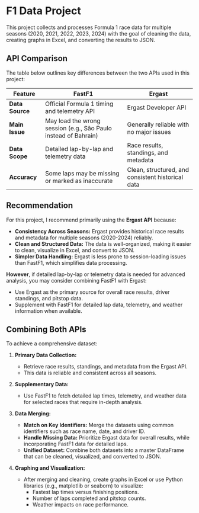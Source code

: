 ####

# F1 Data Project

This project collects and processes Formula 1 race data for multiple seasons (2020, 2021, 2022, 2023, 2024) with the goal of cleaning the data, creating graphs in Excel, and converting the results to JSON.

## API Comparison

The table below outlines key differences between the two APIs used in this project:

| **Feature**     | **FastF1**                                                      | **Ergast**                                        |
| --------------- | --------------------------------------------------------------- | ------------------------------------------------- |
| **Data Source** | Official Formula 1 timing and telemetry API                     | Ergast Developer API                              |
| **Main Issue**  | May load the wrong session (e.g., São Paulo instead of Bahrain) | Generally reliable with no major issues           |
| **Data Scope**  | Detailed lap-by-lap and telemetry data                          | Race results, standings, and metadata             |
| **Accuracy**    | Some laps may be missing or marked as inaccurate                | Clean, structured, and consistent historical data |

## Recommendation

For this project, I recommend primarily using the **Ergast API** because:

- **Consistency Across Seasons:** Ergast provides historical race results and metadata for multiple seasons (2020-2024) reliably.
- **Clean and Structured Data:** The data is well-organized, making it easier to clean, visualize in Excel, and convert to JSON.
- **Simpler Data Handling:** Ergast is less prone to session-loading issues than FastF1, which simplifies data processing.

**However**, if detailed lap-by-lap or telemetry data is needed for advanced analysis, you may consider combining FastF1 with Ergast:

- Use Ergast as the primary source for overall race results, driver standings, and pitstop data.
- Supplement with FastF1 for detailed lap data, telemetry, and weather information when available.

## Combining Both APIs

To achieve a comprehensive dataset:

1. **Primary Data Collection:**

   - Retrieve race results, standings, and metadata from the Ergast API.
   - This data is reliable and consistent across all seasons.

2. **Supplementary Data:**

   - Use FastF1 to fetch detailed lap times, telemetry, and weather data for selected races that require in-depth analysis.

3. **Data Merging:**

   - **Match on Key Identifiers:** Merge the datasets using common identifiers such as race name, date, and driver ID.
   - **Handle Missing Data:** Prioritize Ergast data for overall results, while incorporating FastF1 data for detailed laps.
   - **Unified Dataset:** Combine both datasets into a master DataFrame that can be cleaned, visualized, and converted to JSON.

4. **Graphing and Visualization:**
   - After merging and cleaning, create graphs in Excel or use Python libraries (e.g., matplotlib or seaborn) to visualize:
     - Fastest lap times versus finishing positions.
     - Number of laps completed and pitstop counts.
     - Weather impacts on race performance.
